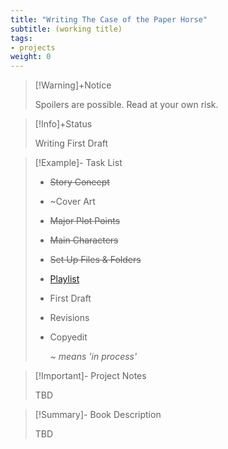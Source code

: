 ```yaml
---
title: "Writing The Case of the Paper Horse"
subtitle: (working title)
tags:
- projects
weight: 0
---
```



>[!Warning]+Notice
>
> Spoilers are possible. Read at your own risk.


> [!Info]+Status
>
 >Writing First Draft

>[!Example]- Task List
> 
> * ~~Story Concept~~
> * ~Cover Art
> * ~~Major Plot Points~~
> * ~~Main Characters~~
> * ~~Set Up Files & Folders~~
> * [Playlist](/notes/cruise-cozies-playlist.md)
> * First Draft
> * Revisions
> * Copyedit
>   
>   *~ means 'in process'*


>[!Important]- Project Notes
>
> TBD

>[!Summary]- Book Description
> 
> TBD
